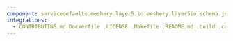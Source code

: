 ```yaml
---
component: servicedefaults.meshery.layer5.io.meshery.layer5io.schema.json
integrations:
  - CONTRIBUTING.md.Dockerfile .LICENSE .Makefile .README.md .build .consul .go.mod .go.sum .helpers .internal .main.go .output .servicedefaults.meshery.layer5.io.meshery.layer5io.schema.json.md .templates .tests
---
```

